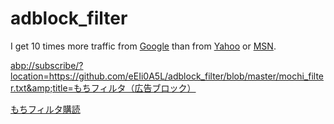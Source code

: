 # adblock_filter

I get 10 times more traffic from [Google][] than from
[Yahoo][] or [MSN][].

[google]: http://google.com/        "Google"
[yahoo]:  http://search.yahoo.com/  "Yahoo Search"
[msn]:    http://search.msn.com/    "MSN Search"


<abp://subscribe/?location=https://github.com/eEIi0A5L/adblock_filter/blob/master/mochi_filter.txt&amp;title=もちフィルタ（広告ブロック）>


[もちフィルタ購読](abp://subscribe/?location=https://github.com/eEIi0A5L/adblock_filter/blob/master/mochi_filter.txt&amp;title=もちフィルタ（広告ブロック）)
